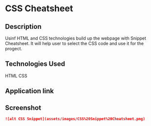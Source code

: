 # CSS Cheatsheet 

## Description

Usinf HTML and CSS technologies build up the webpage with Snippet Cheatsheet.
It will help user to  select the CSS code and use it for the progect.

## Technologies Used

HTML
CSS

## Application link



## Screenshot

```md 
![alt CSS Snippet](assets/images/CSS%20Snippet%20Cheatsheet.png)
```

